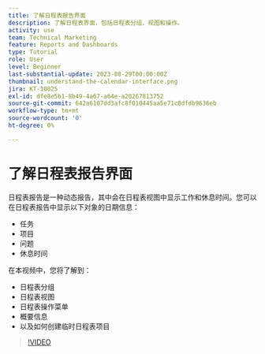 ```yaml
---
title: 了解日程表报告界面
description: 了解日程表界面，包括日程表分组、视图和操作。
activity: use
team: Technical Marketing
feature: Reports and Dashboards
type: Tutorial
role: User
level: Beginner
last-substantial-update: 2023-08-29T00:00:00Z
thumbnail: understand-the-calendar-interface.png
jira: KT-10025
exl-id: dfe8e5b1-8b49-4a67-a64e-a20267813752
source-git-commit: 642a6107dd3afc8f010445aa5e71c8dfdb9636eb
workflow-type: tm+mt
source-wordcount: '0'
ht-degree: 0%

---
```


# 了解日程表报告界面

日程表报告是一种动态报告，其中会在日程表视图中显示工作和休息时间。您可以在日程表报告中显示以下对象的日期信息：

* 任务
* 项目
* 问题
* 休息时间

在本视频中，您将了解到：

* 日程表分组
* 日程表视图
* 日程表操作菜单
* 概要信息
* 以及如何创建临时日程表项目

>[!VIDEO](https://video.tv.adobe.com/v/3423318/?quality=12&learn=on)
